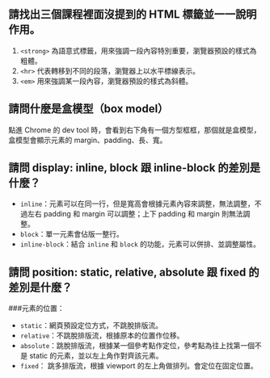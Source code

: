 ## 請找出三個課程裡面沒提到的 HTML 標籤並一一說明作用。

1. `<strong>` 為語意式標籤，用來強調一段內容特別重要，瀏覽器預設的樣式為粗體。
2.  `<hr>` 代表轉移到不同的段落，瀏覽器上以水平標線表示。
3. `<em>` 用來強調某一段內容，瀏覽器預設的樣式為斜體。

## 請問什麼是盒模型（box model）
點進 Chrome 的 dev tool 時，會看到右下角有一個方型框框，那個就是盒模型，盒模型會顯示元素的 margin、padding、長、寬。

## 請問 display: inline, block 跟 inline-block 的差別是什麼？
* `inline`：元素可以在同一行，但是寬高會根據元素內容來調整，無法調整，不過左右 padding 和 margin 可以調整；上下 padding 和 margin 則無法調整。
* `block`：單一元素會佔版一整行。
* `inline-block`：結合 `inline` 和 `block` 的功能，元素可以併排、並調整屬性。


## 請問 position: static, relative, absolute 跟 fixed 的差別是什麼？
###元素的位置：
* `static`：網頁預設定位方式，不跳脫排版流。
* `relative`：不跳脫排版流，根據原本的位置作位移。
* `absolute`：跳脫排版流，根據某一個參考點作定位，參考點為往上找第一個不是 static 的元素，並以左上角作對齊該元素。
* `fixed`： 跳多排版流，根據 viewport 的左上角做排列。會定位在固定位置。


